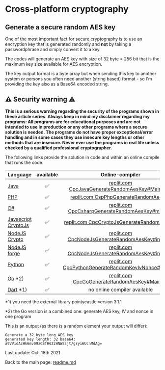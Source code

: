 # Cross-platform cryptography

## Generate a secure random AES key

One of the most important fact for secure cryptography is to use an encryption key that is generated randomly and **not** by taking a passwordphrase and simply convert it to a key.

The codes will generate an AES key with size of 32 byte = 256 bit that is the maximum key size available for AES encryption.

The key output format is a byte array but when sending this key to another system or persons you often need another (string based) format - so I'm providing the key also as a Base64 encoded string.

## :warning: Security warning :warning:

**This is a serious warning regarding the security of the programs shown in these article series.  Always keep in mind my disclaimer regarding my programs: All programs are for educational purposes and are not intended to use in production or any other programs where a  secure solution is needed. The programs do not have proper exceptional/error handling and in some cases they use insecure key lengths or other methods that are insecure. Never ever use the programs in real life unless checked by a qualified professional cryptographer.**

The following links provide the solution in code and within an online compile that runs the code.

| Language | available | Online-compiler
| ------ | :---: | :----: |
| [Java](../GenerateAesKey/GenerateRandomAesKey.java) | :white_check_mark: | [replit.com CpcJavaGenerateRandomAesKey#Main.java](https://replit.com/@javacrypto/CpcJavaGenerateRandomAesKey#Main.java/)
| [PHP](../GenerateAesKey/GenerateRandomAesKey.php) | :white_check_mark: | [replit.com CspPhpGenerateRandomAesKey](https://replit.com/@javacrypto/CspPhpGenerateRandomAesKey/)
| [C#](../GenerateAesKey/GenerateRandomAesKey.cs) | :white_check_mark: | [replit.com CpcCsharpGenerateRandomAesKey#main.cs](https://replit.com/@javacrypto/CpcCsharpGenerateRandomAesKey#main.cs/)
| [Javascript CryptoJs](../GenerateAesKey/GenerateRandomAesKeyCryptoJs.js) | :white_check_mark: | [replit.com CpcCryptoJsGenerateRandomAesKey](https://replit.com/@javacrypto/CpcCryptoJsGenerateRandomAesKey/)
| [NodeJS Crypto](../GenerateAesKey/GenerateRandomAesKeyNodeJsCrypto.js) | :white_check_mark: | [replit.com CpcNodeJsGenerateRandomAesKey#index.js](https://replit.com/@javacrypto/CpcNodeJsGenerateRandomAesKey#index.js/)
| [NodeJS forge](../GenerateAesKey/GenerateRandomAesKeyNodeJs.js) | :white_check_mark: | [replit.com CpcNodeJsGenerateRandomAesKey#index.js](https://replit.com/@javacrypto/CpcNodeJsGenerateRandomAesKey#index.js/)
| [Python](../GenerateAesKey/GenerateRandomKeyIvNonce.py) | :white_check_mark: | [replit.com CpcPythonGenerateRandomKeyIvNonce#main.py](https://replit.com/@javacrypto/CpcPythonGenerateRandomKeyIvNonce#main.py/)
| [Go](../GenerateAesKey/GenerateAesKeyIvNonce.go) *2) | :white_check_mark: | [replit.com CpcGoGenerateRandomAesKey#Main.go](https://replit.com/@javacrypto/CpcGoGenerateKeyIvNonce#main.go/)
| [Dart](../GenerateAesKey/GenerateRandomKeyIvNonce.dart) *1) | :white_check_mark: | no online compiler available

*1) you need the external library pointycastle version 3.1.1

*2) the Go version is a combined one: generate AES key, IV and nonce in one program

This is an output (as there is a random element your output will differ):

```plaintext
Generate a 32 byte long AES key
generated key length: 32 base64: a9VVidAcHk6mv09zGSfH6ZiWNWSsjt/gryi6UcnMdAg=
```

Last update: Oct. 18th 2021

Back to the main page: [readme.md](../readme.md)

